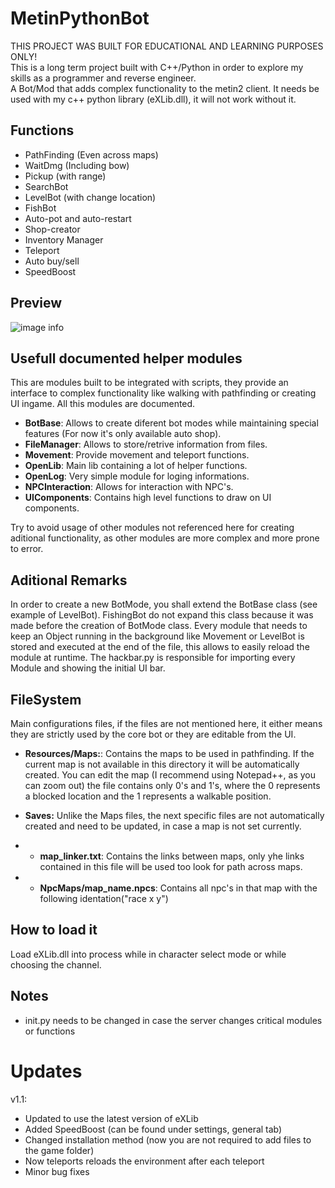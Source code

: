 # MetinPythonBot
THIS PROJECT WAS BUILT FOR EDUCATIONAL AND LEARNING PURPOSES ONLY!<br>
This is a long term project built with C++/Python in order to explore my skills as a programmer and reverse engineer.<br>
A Bot/Mod that adds complex functionality to the metin2 client. It needs be used with my c++ python library (eXLib.dll), it will not work without it.<br>

## Functions
- PathFinding (Even across maps)
- WaitDmg (Including bow)
- Pickup (with range)
- SearchBot
- LevelBot (with change location)
- FishBot
- Auto-pot and auto-restart
- Shop-creator
- Inventory Manager
- Teleport
- Auto buy/sell
- SpeedBoost

## Preview
![image info](https://i.gyazo.com/b1fa500eeaadabc1be91cc7b89782647.jpg)

## Usefull documented helper modules
This are modules built to be integrated with scripts, they provide an interface to complex functionality like walking with pathfinding or creating UI ingame.
All this modules are documented.

- <b>BotBase</b>: Allows to create diferent bot modes while maintaining special features (For now it's only available auto shop).
- <b>FileManager</b>: Allows to store/retrive information from files.
- <b>Movement</b>: Provide movement and teleport functions.
- <b>OpenLib</b>: Main lib containing a lot of helper functions.
- <b>OpenLog</b>: Very simple module for loging informations.
- <b>NPCInteraction</b>: Allows for interaction with NPC's.
- <b>UIComponents</b>: Contains high level functions to draw on UI components.

Try to avoid usage of other modules not referenced here for creating aditional functionality, as other modules are more complex and more prone to error.

## Aditional Remarks
In order to create a new BotMode, you shall extend the BotBase class (see example of LevelBot).
FishingBot do not expand this class because it was made before the creation of BotMode class. 
Every module that needs to keep an Object running in the background like Movement or LevelBot is stored and executed at the end of the file, this allows to easily reload the module at runtime.
The hackbar.py is responsible for importing every Module and showing the initial UI bar.

## FileSystem
Main configurations files, if the files are not mentioned here, it either means they are strictly used by the core bot or they are editable from the UI.

- <b>Resources/Maps:</b>: Contains the maps to be used in pathfinding. If the current map is not available in this directory it will be automatically created. You can edit the map (I recommend using Notepad++, as you can zoom out) the file contains only 0's and 1's, where the 0 represents a blocked location and the 1 represents a walkable position.

- <b>Saves:</b>
Unlike the Maps files, the next specific files are not automatically created and need to be updated, in case a map is not set currently.
- - <b>map_linker.txt</b>: Contains the links between maps, only yhe links contained in this file will be used too look for path across maps.
- - <b>NpcMaps/map_name.npcs</b>: Contains all npc's in that map with the following identation("race x y")

## How to load it
Load eXLib.dll into process while in character select mode or while choosing the channel.

## Notes
- init.py needs to be changed in case the server changes critical modules or functions


# Updates
v1.1:
- Updated to use the latest version of eXLib
- Added SpeedBoost (can be found under settings, general tab)
- Changed installation method (now you are not required to add files to the game folder)
- Now teleports reloads the environment after each teleport
- Minor bug fixes